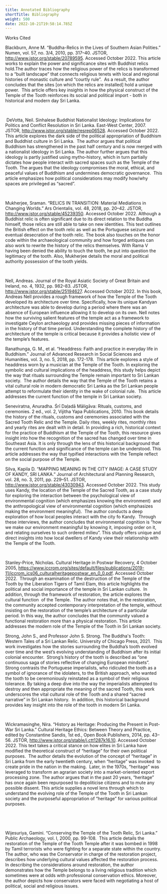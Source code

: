 ```yaml
---
title: Annotated Bibliography
shortTitle: Bibliography
weight: 500
date: 2022-10-21T19:58:14.785Z
---
```

Works Cited

Blackburn, Anne M. “Buddha-Relics in the Lives of Southern Asian Polities.” Numen, vol. 57, no. 3/4, 2010, pp. 317–40. JSTOR, <http://www.jstor.org/stable/20789595>. Accessed October 2022. This article works to explain the power and significance sites with Buddhist relics hold.The author traces how the religious power of the relics is transformed to a “built landscape” that connects religious tenets with local and regional histories of monastic culture and “courtly rule”.  As a result, the author concludes that the sites \[on which the relics are installed] hold a unique power.  This article offers key insights in how the physical construct of the Temple of the Tooth reinforces its social and political import - both in historical and modern day Sri Lanka.

 

 DeVotta, Neil. Sinhalese Buddhist Nationalist Ideology: Implications for Politics and Conflict Resolution in Sri Lanka. East-West Center, 2007. JSTOR, http://www.jstor.org/stable/resrep06528. Accessed October 2022.  This article explores the dark side of the political appropriation of Buddhism and Buddhist culture in Sri Lanka.  The author argues that political Buddhism has strengthened in the past half century and is now merged with a nationalist ideology in Sri Lanka. The author further argues that this ideology is partly justified using mytho-history, which in turn partially dictates how people interact with sacred spaces such as the Temple of the Tooth. The argues that the ideology compromises the moral, ethical, and peaceful values of Buddhism and undermines democratic governance.  This article emphasizes how political considerations may modify how/why spaces are privileged as “sacred”.

 

Mukherjee, Sraman. “RELICS IN TRANSITION: Material Mediations in Changing Worlds.” Ars Orientalis, vol. 48, 2018, pp. 20–42. JSTOR, <http://www.jstor.org/stable/45239350>. Accessed October 2022. Although a Buddhist relic is often significant due to its direct relation to the Buddha himself, those relics are still able to take on new identities. This text outlines the British effect on the tooth relic as well as the Portuguese seizure and eventual desecration of the tooth relic. The book also touches on the honor code within the archaeological community and how forged antiques can also work to rewrite the history of the relics themselves. With Rama V having been denied the ability to touch the tooth, he put into question the legitimacy of the tooth. Also, Mukherjee details the moral and political authority possession of the tooth yields. 

 

Nell, Andreas. Journal of the Royal Asiatic Society of Great Britain and Ireland, no. 4, 1932, pp. 982–83. JSTOR, <http://www.jstor.org/stable/25194627>. Accessed October 2022. In this book, Andreas Nell provides a rough framework of how the Temple of the Tooth developed its architecture over time. Specifically, how its unique Kandyan architecture was able to develop during a period where there was an absence of European influence allowing it to develop on its own. Nell notes how the surviving salient features of the temple act as a framework to investigate Ceylon archaeology and provides missing pieces of information in the history of that time period. Understanding the complete history of the architecture of the temple is critical because it provides a holistic view of the temple’s features. 



Ranathunga, G. M., et al. “Headdress: Faith and practice in everyday life in Buddhism.” Journal of Advanced Research in Social Sciences and Humanities, vol. 3, no. 5, 2018, pp. 172-178.  This article explores a style of headdress worn by a musician at the Temple of the Tooth. In exploring the symbolic and cultural implications of the headdress, this study helps depict the way that rituals surrounding the Temple remain important to Sri Lankan society.  The author details the way that the Temple of the Tooth retains a vital cultural role in modern democratic Sri Lanka as the Sri Lankan people attempt to reformulate their identity in the wake of colonial rule.  This article addresses the current function of the temple in Sri Lankan society.



Seneviratna, Anuradha. Śrī Daḷadā Māligāva: Rituals, customs, and ceremonies. 2 ed., vol. 2, Vijitha Yapa Publications, 2010. This book details the history of the rituals, customs and ceremonies associated with the Sacred Tooth Relic and the Temple. Daily rites, weekly rites, monthly rites and yearly rites are dealt with in detail. In providing a rich, historical context for the practice of Buddhism at the Temple of the Tooth, this resource gives insight into how the recognition of the sacred has changed over time in Southeast Asia. It is only through the lens of this historical background that the current function and significance of the temple can be understood. This article addresses the way that typified interactions with the Temple reflect on the social purpose of the Temple.



Silva, Kapila D. “MAPPING MEANING IN THE CITY IMAGE: A CASE STUDY OF KANDY, SRI LANKA.” Journal of Architectural and Planning Research, vol. 28, no. 3, 2011, pp. 229–51. JSTOR, http://www.jstor.org/stable/43030943. Accessed October 2022. This study uses Kandy, the location of the Temple of the Sacred Tooth, as a case study for exploring the interaction between the psychological view of environmental cognition (which emphasizes knowing the environment)  and the anthropological view of environmental cognition (which emphasizes making the environment meaningful).  The author conducts a deep exploration of how local peoples interact with the city fo Kandy.  Through these interviews, the author concludes that environmental cognition is “how we make our environment meaningful by knowing it, imposing order on it, and relating ourselves to such ordered milieu”. This study offers unique and direct insights into how local dwellers of Kandy view their relationship with the Temple of the Tooth.

 

Stanley-Price, Nicholas. Cultural Heritage in Postwar Recovery, 4 October 2005, https://www.iccrom.org/sites/default/files/publications/2019-11/iccrom_ics06_culturalheritagepostwar_en_0_0.pdf. Accessed October 2022.  Through an examination of the destruction of the Temple of the Tooth by the Liberation Tigers of Tamil Elam, this article highlights the political and social importance of the temple in Sri Lankan culture.  In addition, through the framework of restoration, the article explores the cultural function  of the Temple.  The author notes that, in the restoration, the community accepted contemporary interpretation of the temple, without insisting on the restoration of the temple’s architecture of a particular period. In this way, the author concludes that the community valued a functional restoration more than a physical restoration. This article addresses the modern role of the Temple of the Tooth in Sri Lankan society.



Strong, John S., and Professor John S. Strong. The Buddha's Tooth: Western Tales of a Sri Lankan Relic. University of Chicago Press, 2021.  This work investigates how the stories surrounding the Buddha’s tooth evolved over time and the west’s evolving understanding of Buddhism after its initial colonial encounter.  Strong’s history of the tooth is described as “one continuous saga of stories reflective of changing European mindsets”.  Strong contrasts the Portuguese imperialists, who ridiculed the tooth as a symbol of ignorance of the idolaters, to the British approach, who wanted the tooth to be ceremoniously reinstated as a symbol of their religious tolerance. By taking a deep dive into the way the imperialists attempted to destroy and then appropriate the meaning of the sacred Tooth, this work underscores the vital cultural role of the Tooth and a shared “sacred narrative” in Sri Lankan history.  In addition, this historical background provides key insight into the role of the tooth in modern Sri Lanka.

 

Wickramasinghe, Nira. “History as Heritage: Producing the Present in Post-War Sri Lanka.” Cultural Heritage Ethics: Between Theory and Practice, edited by Constantine Sandis, 1st ed., Open Book Publishers, 2014, pp. 43–56. JSTOR, <http://www.jstor.org/stable/j.ctt1287k16.10>. Accessed October 2022. This text takes a critical stance on how elites in Sri Lanka have modified the theoretical construct of “heritage” for their own political purposes.  The author details the evolution of the concept of “heritage” in Sri Lanka from the early twentieth century, when “heritage” was invoked  to create pride in the nation in the making.  Later, in the 1970s, “heritage” was leveraged to transform an agrarian society into a market-oriented export processing zone. The author argues that in the past 20 years, “heritage” has once again been repurposed to depoliticise citizens and to mute any possible dissent. This article supplies a novel lens through which to understand the evolving role of the Temple of the Tooth in Sri Lankan society and the purposeful appropriation of “heritage” for various political purposes.

 

 

Wijesuriya, Gamini. “Conserving the Temple of the Tooth Relic, Sri Lanka.” Public Archaeology, vol. I, 2000, pp. 99-108.  This article details the restoration of the Temple of the Tooth Temple after it was bombed in 1998 by Tamil terrorists who were fighting for a separate state within the country. The author, who was the Conservator in charge of the restoration project, describes how underlying cultural values affected the restoration process. In describing the considerations around restoration, the author demonstrates how the Temple belongs to a living religious tradition which sometimes were at odds with professional conservation ethics. Moreover, the author depicts how conservators were faced with negotiating a host of political, social and religious issues.